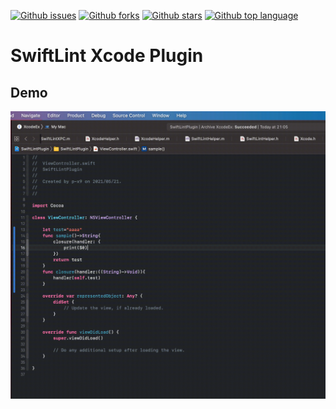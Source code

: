 [![Github issues](https://img.shields.io/github/issues/p-x9/SwiftLint-XcodePlugin)](https://github.com/p-x9/SwiftLint-XcodePlugin/issues)
[![Github forks](https://img.shields.io/github/forks/p-x9/SwiftLint-XcodePlugin)](https://github.com/p-x9/SwiftLint-XcodePlugin/network/members)
[![Github stars](https://img.shields.io/github/stars/p-x9/SwiftLint-XcodePlugin)](https://github.com/p-x9/SwiftLint-XcodePlugin/stargazers)
[![Github top language](https://img.shields.io/github/languages/top/p-x9/SwiftLint-XcodePlugin)](https://github.com/p-x9/SwiftLint-XcodePlugin/)

#  SwiftLint Xcode Plugin

## Demo

![Demo](Resources/demo.gif)
